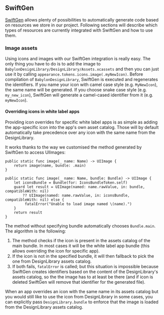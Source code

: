## SwiftGen

[SwiftGen](https://github.com/SwiftGen/SwiftGen) allows plenty of possibilities to automatically generate code based on resources we store in our project. Following sections will describe which types of resources are currently integrated with SwiftGen and how to use them.

### Image assets

Using icons and images with our SwiftGen integration is really easy. The only thing you have to do is to add the image to `BabylonDesignLibrary/DesignLibrary/Assets.xcassets` and then you can just use it by calling `appearance.tokens.icons.image(.myNewIcon)`. Before compilation of `BabylonDesignLibrary`, SwiftGen is executed and regenerates the identifiers.
If you name your icon with camel case style (e.g. `MyNewIcon`), the same name will be generated. If you choose snake case style (e.g. `my_new_icon`), SwiftGen will generate a camel-cased identifier from it (e.g. `myNewIcon`).

#### Overriding icons in white label apps

Providing icon overrides for specific white label apps is as simple as adding the app-specific icon into the app's own asset catalog. Those will by default automatically take precedence over any icon with the same name from the DesignLibrary.

It works thanks to the way we customised the method generated by SwiftGen to access UIImages:
```
public static func image(_ name: Name) -> UIImage {
	return image(name, bundle: .main) 
}

public static func image(_ name: Name, bundle: Bundle) -> UIImage {
	let iconsBundle = Bundle(for: IconsBundleToken.self)
	guard let result = UIImage(named: name.rawValue, in: bundle, compatibleWith: nil)
		?? UIImage(named: name.rawValue, in: iconsBundle, compatibleWith: nil) else {
		 fatalError("Unable to load image named \(name).") 
	}
	return result
}
```
The method without specifying bundle automatically chooses `Bundle.main`. The algorithm is the following:
1. The method checks if the icon is present in the assets catalog of the main bundle. In most cases it will be the white label app bundle (this allows overriding the icon for specific app).
2. If the icon is not in the specified bundle, it will then fallback to pick the one from DesignLibrary assets catalog.
3. If both fails, `fatalError` is called; but this situation is impossible because SwiftGen creates identifiers based on the content of the DesignLibrary's assets catalog, so the the image has to at least be there (and if icon is deleted SwiftGen will remove that identifier for the generated file).

When an app overrides an icon with the same name in its assets catalog but you would still like to use the icon from DesignLibrary in some cases, you can explicitly pass `DesignLibrary.bundle` to enforce that the image is loaded from the DesignLibrary assets catalog.
